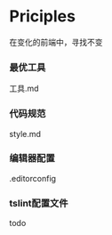 # Priciples
在变化的前端中，寻找不变

### 最优工具

工具.md

### 代码规范

style.md

### 编辑器配置

.editorconfig

### tslint配置文件

todo

